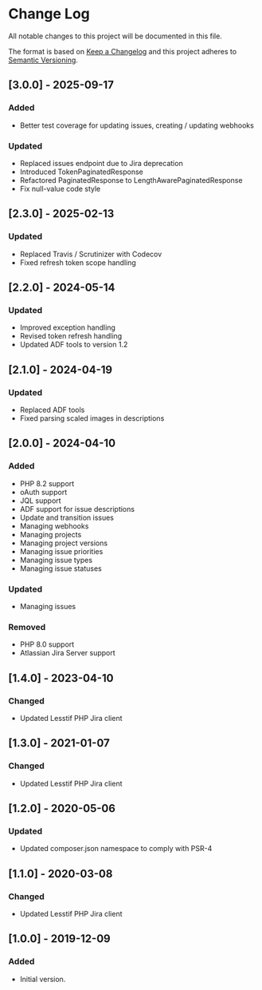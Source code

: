 # Change Log
All notable changes to this project will be documented in this file.

The format is based on [Keep a Changelog](http://keepachangelog.com/)
and this project adheres to [Semantic Versioning](http://semver.org/).

## [3.0.0] - 2025-09-17
### Added
- Better test coverage for updating issues, creating / updating webhooks
  
### Updated
- Replaced issues endpoint due to Jira deprecation
- Introduced TokenPaginatedResponse
- Refactored PaginatedResponse to LengthAwarePaginatedResponse
- Fix null-value code style

## [2.3.0] - 2025-02-13
### Updated
- Replaced Travis / Scrutinizer with Codecov
- Fixed refresh token scope handling

## [2.2.0] - 2024-05-14
### Updated
- Improved exception handling
- Revised token refresh handling
- Updated ADF tools to version 1.2

## [2.1.0] - 2024-04-19
### Updated
- Replaced ADF tools
- Fixed parsing scaled images in descriptions

## [2.0.0] - 2024-04-10
### Added
- PHP 8.2 support
- oAuth support
- JQL support
- ADF support for issue descriptions
- Update and transition issues
- Managing webhooks
- Managing projects
- Managing project versions
- Managing issue priorities
- Managing issue types
- Managing issue statuses

### Updated
- Managing issues

### Removed
- PHP 8.0 support
- Atlassian Jira Server support

## [1.4.0] - 2023-04-10
### Changed
- Updated Lesstif PHP Jira client

## [1.3.0] - 2021-01-07
### Changed
- Updated Lesstif PHP Jira client

## [1.2.0] - 2020-05-06
### Updated
- Updated composer.json namespace to comply with PSR-4

## [1.1.0] - 2020-03-08
### Changed
- Updated Lesstif PHP Jira client

## [1.0.0] - 2019-12-09
### Added
- Initial version.
